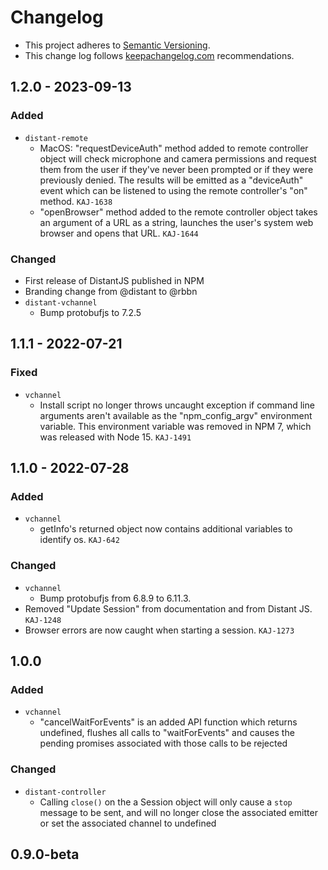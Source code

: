 # Changelog

- This project adheres to [Semantic Versioning](http://semver.org/).
- This change log follows [keepachangelog.com](http://keepachangelog.com/) recommendations.

## 1.2.0 - 2023-09-13
### Added
- `distant-remote`
  - MacOS: "requestDeviceAuth" method added to remote controller object will check microphone and camera permissions and request them from the user if they've never been prompted or if they were previously denied. The results will be emitted as a "deviceAuth" event which can be listened to using the remote controller's "on" method. `KAJ-1638`
  - "openBrowser" method added to the remote controller object takes an argument of a URL as a string, launches the user's system web browser and opens that URL. `KAJ-1644`

### Changed
- First release of DistantJS published in NPM
- Branding change from @distant to @rbbn
- `distant-vchannel`
  - Bump protobufjs to 7.2.5

## 1.1.1 - 2022-07-21
### Fixed
- `vchannel`
  - Install script no longer throws uncaught exception if command line arguments aren't available as the "npm_config_argv" environment variable. This environment variable was removed in NPM 7, which was released with Node 15. `KAJ-1491`

## 1.1.0 - 2022-07-28
### Added
- `vchannel`
  - getInfo's returned object now contains additional variables to identify os. `KAJ-642`

### Changed
- `vchannel`
  - Bump protobufjs from 6.8.9 to 6.11.3.
- Removed "Update Session" from documentation and from Distant JS. `KAJ-1248`
- Browser errors are now caught when starting a session. `KAJ-1273`

## 1.0.0

### Added

- `vchannel`
  - "cancelWaitForEvents" is an added API function which returns undefined, flushes all calls to "waitForEvents" and causes the pending promises associated with those calls to be rejected

### Changed
- `distant-controller`
  - Calling `close()` on the a Session object will only cause a `stop` message to be sent, and will no longer close the associated emitter or set the associated channel to undefined

## 0.9.0-beta
